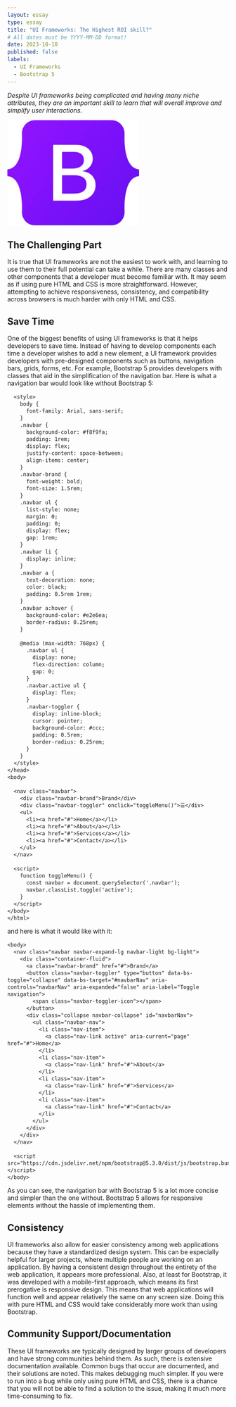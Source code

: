 ```yaml
---
layout: essay
type: essay
title: "UI Frameworks: The Highest ROI skill?"
# All dates must be YYYY-MM-DD format!
date: 2023-10-10
published: false
labels:
  - UI Frameworks
  - Bootstrap 5
---
```


*Despite UI frameworks being complicated and having many niche attributes, they are an important skill to learn that will overall improve and simplify user interactions.*

<img width="300px" class="rounced float-start pe-4" src="/img/bootstrap5.jpg">

## The Challenging Part
It is true that UI frameworks are not the easiest to work with, and learning to use them to their full potential can take a while. There are many classes and other components that a developer must become familiar with. It may seem as if using pure HTML and CSS is more straightforward. However, attempting to achieve responsiveness, consistency, and compatibility across browsers is much harder with only HTML and CSS.

## Save Time
One of the biggest benefits of using UI frameworks is that it helps developers to save time. Instead of having to develop components each time a developer wishes to add a new element, a UI framework provides developers with pre-designed components such as buttons, navigation bars, grids, forms, etc. For example, Bootstrap 5 provides developers with classes that aid in the simplification of the navigation bar. Here is what a navigation bar would look like without Bootstrap 5:
~~~
  <style>
    body {
      font-family: Arial, sans-serif;
    }
    .navbar {
      background-color: #f8f9fa;
      padding: 1rem;
      display: flex;
      justify-content: space-between;
      align-items: center;
    }
    .navbar-brand {
      font-weight: bold;
      font-size: 1.5rem;
    }
    .navbar ul {
      list-style: none;
      margin: 0;
      padding: 0;
      display: flex;
      gap: 1rem;
    }
    .navbar li {
      display: inline;
    }
    .navbar a {
      text-decoration: none;
      color: black;
      padding: 0.5rem 1rem;
    }
    .navbar a:hover {
      background-color: #e2e6ea;
      border-radius: 0.25rem;
    }

    @media (max-width: 768px) {
      .navbar ul {
        display: none;
        flex-direction: column;
        gap: 0;
      }
      .navbar.active ul {
        display: flex;
      }
      .navbar-toggler {
        display: inline-block;
        cursor: pointer;
        background-color: #ccc;
        padding: 0.5rem;
        border-radius: 0.25rem;
      }
    }
  </style>
</head>
<body>

  <nav class="navbar">
    <div class="navbar-brand">Brand</div>
    <div class="navbar-toggler" onclick="toggleMenu()">☰</div>
    <ul>
      <li><a href="#">Home</a></li>
      <li><a href="#">About</a></li>
      <li><a href="#">Services</a></li>
      <li><a href="#">Contact</a></li>
    </ul>
  </nav>

  <script>
    function toggleMenu() {
      const navbar = document.querySelector('.navbar');
      navbar.classList.toggle('active');
    }
  </script>
</body>
</html>
~~~
and here is what it would like with it:
~~~
<body>
  <nav class="navbar navbar-expand-lg navbar-light bg-light">
    <div class="container-fluid">
      <a class="navbar-brand" href="#">Brand</a>
      <button class="navbar-toggler" type="button" data-bs-toggle="collapse" data-bs-target="#navbarNav" aria-controls="navbarNav" aria-expanded="false" aria-label="Toggle navigation">
        <span class="navbar-toggler-icon"></span>
      </button>
      <div class="collapse navbar-collapse" id="navbarNav">
        <ul class="navbar-nav">
          <li class="nav-item">
            <a class="nav-link active" aria-current="page" href="#">Home</a>
          </li>
          <li class="nav-item">
            <a class="nav-link" href="#">About</a>
          </li>
          <li class="nav-item">
            <a class="nav-link" href="#">Services</a>
          </li>
          <li class="nav-item">
            <a class="nav-link" href="#">Contact</a>
          </li>
        </ul>
      </div>
    </div>
  </nav>

  <script src="https://cdn.jsdelivr.net/npm/bootstrap@5.3.0/dist/js/bootstrap.bundle.min.js"></script>
</body>
~~~
As you can see, the navigation bar with Bootstrap 5 is a lot more concise and simpler than the one without. Bootstrap 5 allows for responsive elements without the hassle of implementing them.

## Consistency
UI frameworks also allow for easier consistency among web applications because they have a standardized design system. This can be especially helpful for larger projects, where multiple people are working on an application. By having a consistent design throughout the entirety of the web application, it appears more professional. Also, at least for Bootstrap, it was developed with a mobile-first approach, which means its first prerogative is responsive design. This means that web applications will function well and appear relatively the same on any screen size. Doing this with pure HTML and CSS would take considerably more work than using Bootstrap.

## Community Support/Documentation
These UI frameworks are typically designed by larger groups of developers and have strong communities behind them. As such, there is extensive documentation available. Common bugs that occur are documented, and their solutions are noted. This makes debugging much simpler. If you were to run into a bug while only using pure HTML and CSS, there is a chance that you will not be able to find a solution to the issue, making it much more time-consuming to fix.



